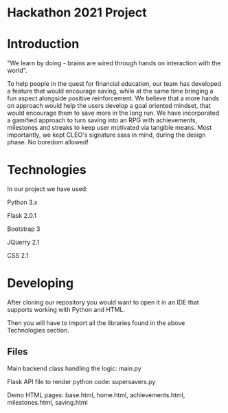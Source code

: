 # Hackathon 2021 Project
<h1> Introduction </h1>
<p> "We learn by doing - brains are wired through hands on interaction with the world". </p>
To help people in the quest for financial education, our team has developed a feature that would encourage saving, while at the same time bringing a fun aspect alongside positive reinforcement. We believe that a more hands on approach would help the users develop a goal oriented mindset, that would encourage them to save more in the long run. We have incorporated a gamified approach to turn saving into an RPG with achievements, milestones and streaks to keep user motivated via tangible means. Most importantly, we kept CLEO's signature sass in mind, during the design phase. No boredom allowed!

<h1> Technologies </h1>
<p> In our project we have used: </p>
<p> Python 3.x </p>
<p> Flask 2.0.1 </p>
<p> Bootstrap 3 </p>
<p> JQuerry 2.1 </p>
<p> CSS 2.1 </p>

<h1> Developing </h1> 
<p> After cloning our repository you would want to open it in an IDE that supports working with Python and HTML. </p>
<p> Then you will have to import all the libraries found in the above Technologies section.</p>

<h2> Files </h2>
<p> Main backend class handling the logic: main.py </p>
<p> Flask API file to render python code: supersavers.py </p>
<p> Demo HTML pages: base.html, home.html, achievements.html, milestones.html, saving.html </p>

